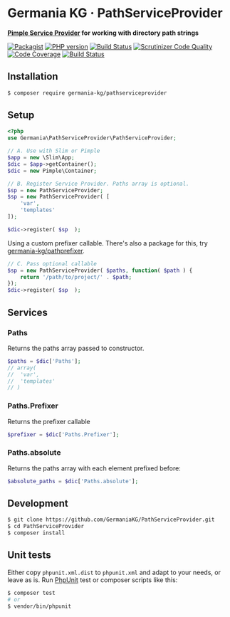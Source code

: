 # Germania KG · PathServiceProvider

**[Pimple Service Provider](https://pimple.symfony.com/#extending-a-container) for working with directory path strings**


[![Packagist](https://img.shields.io/packagist/v/germania-kg/pathserviceprovider.svg?style=flat)](https://packagist.org/packages/germania-kg/pathserviceprovider)
[![PHP version](https://img.shields.io/packagist/php-v/germania-kg/pathserviceprovider.svg)](https://packagist.org/packages/germania-kg/pathserviceprovider)
[![Build Status](https://img.shields.io/travis/GermaniaKG/PathServiceProvider.svg?label=Travis%20CI)](https://travis-ci.org/GermaniaKG/PathServiceProvider)
[![Scrutinizer Code Quality](https://scrutinizer-ci.com/g/GermaniaKG/PathServiceProvider/badges/quality-score.png?b=master)](https://scrutinizer-ci.com/g/GermaniaKG/PathServiceProvider/?branch=master)
[![Code Coverage](https://scrutinizer-ci.com/g/GermaniaKG/PathServiceProvider/badges/coverage.png?b=master)](https://scrutinizer-ci.com/g/GermaniaKG/PathServiceProvider/?branch=master)
[![Build Status](https://scrutinizer-ci.com/g/GermaniaKG/PathServiceProvider/badges/build.png?b=master)](https://scrutinizer-ci.com/g/GermaniaKG/PathServiceProvider/build-status/master)



## Installation

```bash
$ composer require germania-kg/pathserviceprovider
```

## Setup

```php
<?php
use Germania\PathServiceProvider\PathServiceProvider;

// A. Use with Slim or Pimple
$app = new \Slim\App;
$dic = $app->getContainer();
$dic = new Pimple\Container;

// B. Register Service Provider. Paths array is optional.
$sp = new PathServiceProvider;
$sp = new PathServiceProvider( [
	'var',
	'templates'	
]);

$dic->register( $sp  );
```

Using a custom prefixer callable. There's also a package for this, try [germania-kg/pathprefixer](https://github.com/GermaniaKG/PathPrefixer).

```php
// C. Pass optional callable
$sp = new PathServiceProvider( $paths, function( $path ) {
	return '/path/to/project/' . $path;
});
$dic->register( $sp  );
```

## Services

### Paths

Returns the paths array passed to constructor.

```php
$paths = $dic['Paths'];
// array(
// 	'var',
// 	'templates'	
// )
```


### Paths.Prefixer

Returns the prefixer callable

```php
$prefixer = $dic['Paths.Prefixer'];
```

### Paths.absolute

Returns the paths array with each element prefixed before:

```php
$absolute_paths = $dic['Paths.absolute'];
```

## Development

```bash
$ git clone https://github.com/GermaniaKG/PathServiceProvider.git
$ cd PathServiceProvider
$ composer install
```

## Unit tests

Either copy `phpunit.xml.dist` to `phpunit.xml` and adapt to your needs, or leave as is. Run [PhpUnit](https://phpunit.de/) test or composer scripts like this:

```bash
$ composer test
# or
$ vendor/bin/phpunit
```
